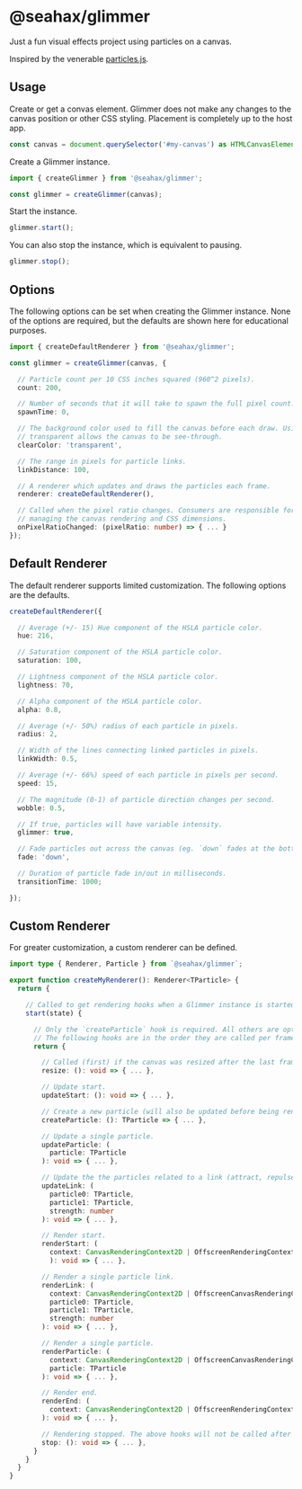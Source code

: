 # @seahax/glimmer

Just a fun visual effects project using particles on a canvas.

Inspired by the venerable [particles.js](https://vincentgarreau.com/particles.js/).

## Usage

Create or get a convas element. Glimmer does not make any changes to the canvas position or other CSS styling. Placement is completely up to the host app.

```ts
const canvas = document.querySelector('#my-canvas') as HTMLCanvasElement;
```

Create a Glimmer instance.

```ts
import { createGlimmer } from '@seahax/glimmer';

const glimmer = createGlimmer(canvas);
```

Start the instance.

```ts
glimmer.start();
```

You can also stop the instance, which is equivalent to pausing.

```ts
glimmer.stop();
```

## Options

The following options can be set when creating the Glimmer instance. None of the options are required, but the defaults are shown here for educational purposes.

```ts
import { createDefaultRenderer } from '@seahax/glimmer';

const glimmer = createGlimmer(canvas, {

  // Particle count per 10 CSS inches squared (960^2 pixels).
  count: 200,

  // Number of seconds that it will take to spawn the full pixel count.
  spawnTime: 0,

  // The background color used to fill the canvas before each draw. Using
  // transparent allows the canvas to be see-through.
  clearColor: 'transparent',

  // The range in pixels for particle links.
  linkDistance: 100,

  // A renderer which updates and draws the particles each frame.
  renderer: createDefaultRenderer(),

  // Called when the pixel ratio changes. Consumers are responsible for
  // managing the canvas rendering and CSS dimensions.
  onPixelRatioChanged: (pixelRatio: number) => { ... }
});
```

## Default Renderer

The default renderer supports limited customization. The following options are the defaults.

```ts
createDefaultRenderer({

  // Average (+/- 15) Hue component of the HSLA particle color.
  hue: 216,

  // Saturation component of the HSLA particle color.
  saturation: 100,

  // Lightness component of the HSLA particle color.
  lightness: 70,

  // Alpha component of the HSLA particle color.
  alpha: 0.8,

  // Average (+/- 50%) radius of each particle in pixels.
  radius: 2,

  // Width of the lines connecting linked particles in pixels.
  linkWidth: 0.5,

  // Average (+/- 66%) speed of each particle in pixels per second.
  speed: 15,

  // The magnitude (0-1) of particle direction changes per second.
  wobble: 0.5,

  // If true, particles will have variable intensity.
  glimmer: true,

  // Fade particles out across the canvas (eg. `down` fades at the bottom).
  fade: 'down',

  // Duration of particle fade in/out in milliseconds.
  transitionTime: 1000;

});
```

## Custom Renderer

For greater customization, a custom renderer can be defined.

```ts
import type { Renderer, Particle } from `@seahax/glimmer`;

export function createMyRenderer(): Renderer<TParticle> {
  return {

    // Called to get rendering hooks when a Glimmer instance is started.
    start(state) {

      // Only the `createParticle` hook is required. All others are optional.
      // The following hooks are in the order they are called per frame.
      return {

        // Called (first) if the canvas was resized after the last frame.
        resize: (): void => { ... },

        // Update start.
        updateStart: (): void => { ... },

        // Create a new particle (will also be updated before being rendered).
        createParticle: (): TParticle => { ... },

        // Update a single particle.
        updateParticle: (
          particle: TParticle
        ): void => { ... },

        // Update the the particles related to a link (attract, repulse, etc).
        updateLink: (
          particle0: TParticle,
          particle1: TParticle,
          strength: number
        ): void => { ... },

        // Render start.
        renderStart: (
          context: CanvasRenderingContext2D | OffscreenRenderingContext
          ): void => { ... },

        // Render a single particle link.
        renderLink: (
          context: CanvasRenderingContext2D | OffscreenCanvasRenderingContext2D,
          particle0: TParticle,
          particle1: TParticle,
          strength: number
        ): void => { ... },

        // Render a single particle.
        renderParticle: (
          context: CanvasRenderingContext2D | OffscreenCanvasRenderingContext2D,
          particle: TParticle
        ): void => { ... },

        // Render end.
        renderEnd: (
          context: CanvasRenderingContext2D | OffscreenRenderingContext
        ): void => { ... },

        // Rendering stopped. The above hooks will not be called after this.
        stop: (): void => { ... },
      }
    }
  }
}
```
